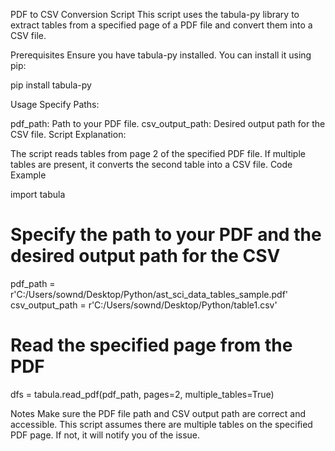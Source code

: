 PDF to CSV Conversion Script
This script uses the tabula-py library to extract tables from a specified page of a PDF file and convert them into a CSV file.

Prerequisites
Ensure you have tabula-py installed. You can install it using pip:

pip install tabula-py

Usage
Specify Paths:

pdf_path: Path to your PDF file.
csv_output_path: Desired output path for the CSV file.
Script Explanation:

The script reads tables from page 2 of the specified PDF file.
If multiple tables are present, it converts the second table into a CSV file.
Code Example

import tabula

# Specify the path to your PDF and the desired output path for the CSV
pdf_path = r'C:/Users/sownd/Desktop/Python/ast_sci_data_tables_sample.pdf'
csv_output_path = r'C:/Users/sownd/Desktop/Python/table1.csv'

# Read the specified page from the PDF
dfs = tabula.read_pdf(pdf_path, pages=2, multiple_tables=True)

Notes
Make sure the PDF file path and CSV output path are correct and accessible.
This script assumes there are multiple tables on the specified PDF page. If not, it will notify you of the issue.
